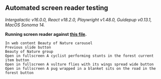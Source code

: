 ## Automated screen reader testing

_Intergalactic v16.0.0, React v18.2.0, Playwright v1.48.0,
Guidepup v0.13.1, MacOS Sonoma 14._

**Running screen reader against [this file](https://github.com/semrush/intergalactic/blob/master/website/docs/components/carousel/examples/carousel_with_default_indicators.tsx).**

```
In web content Beauty of Nature carousel
Previous slide button
Beauty of Nature group
Open in fullscreen A cyclist performing stunts in the forest current item button
Open in fullscreen A vulture flies with its wings spread wide button
Open in fullscreen A pug wrapped in a blanket sits on the road in the forest button
```

